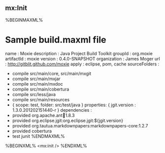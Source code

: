 ## mx:Init

%BEGINMAXML%
# Sample build.maxml file
name : Moxie
description : Java Project Build Toolkit
groupId : org.moxie
artifactId : moxie
version : 0.4.0-SNAPSHOT
organization : James Moger 
url : http://gitblit.github.com/moxie
apply : eclipse, pom, cache
sourceFolders : 
- compile src/main/core, src/main/mxgit
- compile src/main/mxjar
- compile src/main/mxdoc
- compile src/main/cobertura
- compile src/less/java
- compile src/main/resources
- { scope: test, folder: src/test/java }
properties: {
  jgit.version : 1.3.0.201202151440-r
}
dependencies :
- provided org.apache.ant:ant:1.8.3
- provided org.eclipse.jgit:org.eclipse.jgit:${jgit.version}
- provided org.tautua.markdownpapers:markdownpapers-core:1.2.7
- provided cobertura
- test junit
%ENDMAXML%

%BEGINXML%
<mx:init />
%ENDXML%
